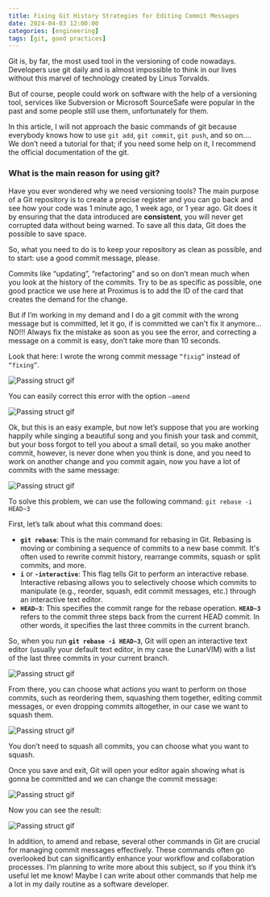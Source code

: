 ```yaml
---
title: Fixing Git History Strategies for Editing Commit Messages
date: 2024-04-03 12:00:00
categories: [engineering]
tags: [git, good practices]
---
```



Git is, by far, the most used tool in the versioning of code nowadays. Developers use git daily and is almost impossible to think in our lives without this marvel of technology created by Linus Torvalds.

But of course, people could work on software with the help of a versioning tool, services like Subversion or Microsoft SourceSafe were popular in the past and some people still use them, unfortunately for them.

In this article, I will not approach the basic commands of git because everybody knows how to use `git add`, `git commit`, `git push`, and so on…. We don’t need a tutorial for that; if you need some help on it, I recommend the official documentation of the git.

### **What is the main reason for using git?**

Have you ever wondered why we need versioning tools? The main purpose of a Git repository is to create a precise register and you can go back and see how your code was 1 minute ago, 1 week ago, or 1 year ago. Git does it by ensuring that the data introduced are **consistent**, you will never get corrupted data without being warned. To save all this data, Git does the possible to save space.

So, what you need to do is to keep your repository as clean as possible, and to start: use a good commit message, please.

Commits like “updating”, “refactoring” and so on don’t mean much when you look at the history of the commits. Try to be as specific as possible, one good practice we use here at Proximus is to add the ID of the card that creates the demand for the change.

But if I’m working in my demand and I do a git commit with the wrong message but is committed, let it go, if is committed we can't fix it anymore… NO!!! Always fix the mistake as soon as you see the error, and correcting a message on a commit is easy, don’t take more than 10 seconds.

Look that here: I wrote the wrong commit message `“fixig”` instead of `“fixing”`.


![Passing struct gif](/assets/2024-03-17-fixing-git-history/images/01.png)

You can easily correct this error with the option `—amend`

![Passing struct gif](/assets/2024-03-17-fixing-git-history/images/02.png)

Ok, but this is an easy example, but now  let’s suppose that you are working happily while singing a beautiful song and you finish your task and commit, but your boss forgot to tell you about a small detail, so you make another commit, however, is never done when you think is done, and you need to work on another change and you commit again, now you have a lot of commits with the same message:

![Passing struct gif](/assets/2024-03-17-fixing-git-history/images/03.png)

To solve this problem, we can use the following command: `git rebase -i HEAD~3`

First, let’s talk about what this command does:

- **`git rebase`**: This is the main command for rebasing in Git. Rebasing is moving or combining a sequence of commits to a new base commit. It's often used to rewrite commit history, rearrange commits, squash or split commits, and more.
- **`i`** or **`-interactive`**: This flag tells Git to perform an interactive rebase. Interactive rebasing allows you to selectively choose which commits to manipulate (e.g., reorder, squash, edit commit messages, etc.) through an interactive text editor.
- **`HEAD~3`**: This specifies the commit range for the rebase operation. **`HEAD~3`** refers to the commit three steps back from the current HEAD commit. In other words, it specifies the last three commits in the current branch.

So, when you run **`git rebase -i HEAD~3`**, Git will open an interactive text editor (usually your default text editor, in my case the LunarVIM) with a list of the last three commits in your current branch.

![Passing struct gif](/assets/2024-03-17-fixing-git-history/gif/04-Open_LVIM.gif)

From there, you can choose what actions you want to perform on those commits, such as reordering them, squashing them together, editing commit messages, or even dropping commits altogether, in our case we want to squash them.

![Passing struct gif](/assets/2024-03-17-fixing-git-history/images/05.png)

You don’t need to squash all commits, you can choose what you want to squash.

Once you save and exit, Git will open your editor again showing what is gonna be committed and we can change the commit message:

![Passing struct gif](/assets/2024-03-17-fixing-git-history/gif/06-Changing_commit_message.gif)

Now you can see the result:

![Passing struct gif](/assets/2024-03-17-fixing-git-history/images/07.png)

In addition, to amend and rebase, several other commands in Git are crucial for managing commit messages effectively. These commands often go overlooked but can significantly enhance your workflow and collaboration processes. I’m planning to write more about this subject, so if you think it’s useful let me know! Maybe I can write about other commands that help me a lot in my daily routine as a software developer.